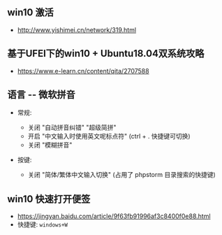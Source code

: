 ## win10 激活
* http://www.yishimei.cn/network/319.html

## 基于UFEI下的win10 + Ubuntu18.04双系统攻略
* https://www.e-learn.cn/content/qita/2707588

## 语言 -- 微软拼音
* 常规:
    * 关闭 "自动拼音纠错" "超级简拼"
    * 开启 "中文输入时使用英文呢标点符" (ctrl + . 快捷键可切换)
    * 关闭 "模糊拼音"

* 按键:
    * 关闭 "简体/繁体中文输入切换" (占用了 phpstorm 目录搜索的快捷键)


## win10 快速打开便签
* https://jingyan.baidu.com/article/9f63fb91996af3c8400f0e88.html
* 快捷键: `windows+W`
